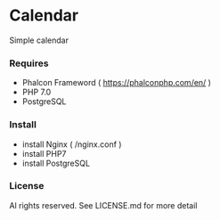 # Calendar

Simple calendar

### Requires
- Phalcon Frameword ( https://phalconphp.com/en/ )
- PHP 7.0
- PostgreSQL

### Install

* install Nginx ( /nginx.conf )
* install PHP7
* install PostgreSQL

### License
Al rights reserved. See LICENSE.md for more detail